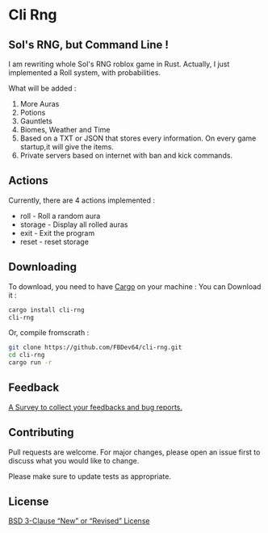 # Cli Rng
## Sol's RNG, but Command Line !
I am rewriting whole Sol's RNG roblox game in Rust. Actually, I just implemented a Roll system, with probabilities.

What will be added :
1. More Auras
2. Potions
3. Gauntlets
4. Biomes, Weather and Time
5. Based on a TXT or JSON that stores every information. On every game startup,it will give the items.
6. Private servers based on internet with ban and kick commands.
## Actions
Currently, there are 4 actions implemented :
- roll - Roll a random aura
- storage - Display all rolled auras
- exit - Exit the program
- reset - reset storage

## Downloading
To download, you need to have [Cargo](https://doc.rust-lang.org/cargo/) on your machine :
You can Download it :
```bash
cargo install cli-rng
cli-rng
```
Or, compile fromscrath :
```bash
git clone https://github.com/FBDev64/cli-rng.git
cd cli-rng
cargo run -r
```
## Feedback
[A Survey to collect your feedbacks and bug reports.](https://forms.gle/2RPzt97PhyoSHfKb9)
## Contributing

Pull requests are welcome. For major changes, please open an issue first
to discuss what you would like to change.

Please make sure to update tests as appropriate.

## License

[BSD 3-Clause “New” or “Revised” License](https://choosealicense.com/licenses/bsd-3-clause/)
